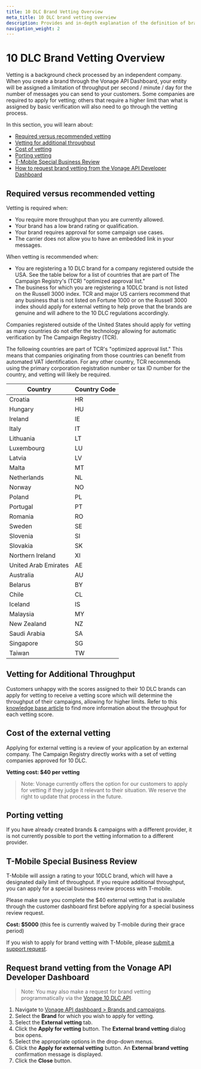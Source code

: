 ```yaml
---
title: 10 DLC Brand Vetting Overview
meta_title: 10 DLC brand vetting overview 
description: Provides and in-depth explanation of the definition of brand vetting, when brand vetting is recommended and/or required, vetting for additional throughput, and associated costs. 
navigation_weight: 2
---
```


# 10 DLC Brand Vetting Overview

Vetting is a background check processed by an independent company. When you create a brand through the Vonage API Dashboard, your entity will be assigned a limitation of throughput per second / minute / day for the number of messages you can send to your customers. Some companies are required to apply for vetting; others that require a higher limit than what is assigned by basic verification will also need to go through the vetting process.

In this section, you will learn about:

* [Required versus recommended vetting](#required-versus-recommended-vetting)
* [Vetting for additional throughput](#vetting-for-additional-throughput)
* [Cost of vetting](#cost-of-the-external-vetting)
* [Porting vetting](#porting-vetting)
* [T-Mobile Special Business Review](#t-mobile-special-business-review)
* [How to request brand vetting from the Vonage API Developer Dashboard](#request-brand-vetting-from-the-vonage-api-developer-dashboard)

## Required versus recommended vetting

Vetting is required when:

* You require more throughput than you are currently allowed.
* Your brand has a low brand rating or qualification.
* Your brand requires approval for some campaign use cases.
* The carrier does not allow you to have an embedded link in your messages.

When vetting is recommended when:

* You are registering a 10 DLC brand for a company registered outside the USA. See the table below for a list of countries that are part of The Campaign Registry's (TCR) "optimized approval list."
* The business for which you are registering a 10DLC brand is not listed on the Russell 3000 index. TCR and major US carriers recommend that any business that is not listed on Fortune 1000 or on the Russell 3000 index should apply for external vetting to help prove that the brands are genuine and will adhere to the 10 DLC regulations accordingly.

Companies registered outside of the United States should apply for vetting as many countries do not offer the technology allowing for automatic verification by The Campaign Registry (TCR).

The following countries are part of TCR's "optimized approval list." This means that companies originating from those countries can benefit from automated VAT identification. For any other country, TCR recommends using the primary corporation registration number or tax ID number for the country, and vetting will likely be required.

| Country      | Country Code |
| ----------- | ----------- |
| Croatia      | HR       |
| Hungary   | HU        |
| Ireland   | IE        |
| Italy   | IT        |
| Lithuania   | LT        |
| Luxembourg   | LU        |
| Latvia   | LV        |
| Malta   | MT        |
| Netherlands   | NL        |
| Norway   | NO        |
| Poland   | PL        |
| Portugal   | PT        |
| Romania   | RO        |
| Sweden   | SE        |
| Slovenia   | SI        |
| Slovakia   | SK        |
| Northern Ireland   | XI        |
| United Arab Emirates   | AE        |
| Australia   | AU        |
| Belarus   | BY        |
| Chile   | CL        |
| Iceland   | IS        |
| Malaysia   | MY        |
| New Zealand   | NZ        |
| Saudi Arabia   | SA        |
| Singapore   | SG        |
| Taiwan   | TW        |

## Vetting for Additional Throughput

Customers unhappy with the scores assigned to their 10 DLC brands can apply for vetting to receive a vetting score which will determine the throughput of their campaigns, allowing for higher limits. Refer to this [knowledge base article](https://help.nexmo.com/hc/en-us/articles/4406782736532-Throughput-Limits-for-A2P-10-DLC-Numbers) to find more information about the throughput for each vetting score.

## Cost of the external vetting

Applying for external vetting is a review of your application by an external company. The Campaign Registry directly works with a set of vetting companies approved for 10 DLC.

**Vetting cost: $40 per vetting**

> Note: Vonage currently offers the option for our customers to apply for vetting if they judge it relevant to their situation. We reserve the right to update that process in the future.

## Porting vetting

If you have already created brands & campaigns with a different provider, it is not currently possible to port the vetting information to a different provider.

## T-Mobile Special Business Review

T-Mobile will assign a rating to your 10DLC brand, which will have a designated daily limit of throughput. If you require additional throughput, you can apply for a special business review process with T-mobile.

Please make sure you complete the $40 external vetting that is available through the customer dashboard first before applying for a special business review request.

**Cost: $5000** (this fee is currently waived by T-mobile during their grace period)

If you wish to apply for brand vetting with T-Mobile, please [submit a support request](https://help.nexmo.com/hc/en-us/requests/new).

## Request brand vetting from the Vonage API Developer Dashboard

> Note: You may also make a request for brand vetting programmatically via the [Vonage 10 DLC API](/api/10dlc).

1. Navigate to [Vonage API dashboard > Brands and campaigns](https://dashboard.nexmo.com/sms/brands).
2. Select the **Brand** for which you wish to apply for vetting.
3. Select the **External vetting** tab.
4. Click the **Apply for vetting** button.
    The **External brand vetting** dialog box opens.
5. Select the appropriate options in the drop-down menus.
6. Click the **Apply for external vetting** button.
    An **External brand vetting** confirmation message is displayed.
7. Click the **Close** button.
